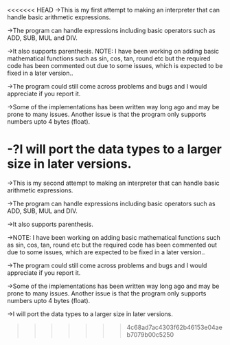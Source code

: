 <<<<<<< HEAD
->This is my first attempt to making an interpreter that can handle basic arithmetic expressions.

->The program can handle expressions including basic operators such as ADD, SUB, MUL and DIV. 

->It also supports parenthesis. NOTE: I have been working on adding basic mathematical functions such as sin, cos, tan, round etc but the required code has been commented out due to some issues, which is expected to be fixed in a later version..

->The program could still come across problems and bugs and I would appreciate if you report it. 

->Some of the implementations has been written way long ago and may be prone to many issues. Another issue is that the program only supports numbers upto 4 bytes (float).

-?I will port the data types to a larger size in later versions.
=======
->This is my second attempt to making an interpreter that can handle basic arithmetic expressions.

->The program can handle expressions including basic operators such as ADD, SUB, MUL and DIV. 

->It also supports parenthesis. 

->NOTE: I have been working on adding basic mathematical functions such as sin, cos, tan, round etc but the required code has been commented out due to some issues,
which are expected to be fixed in a later version..

->The program could still come across problems and bugs and I would appreciate if you report it. 

->Some of the implementations has been written way long ago and may be prone to many issues. Another issue is that the program only supports numbers upto 4 bytes (float).

->I will port the data types to a larger size in later versions.
>>>>>>> 4c68ad7ac4303f62b46153e04aeb7079b00c5250
